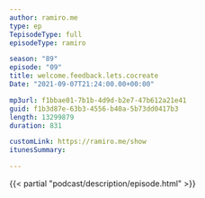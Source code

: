 ```yaml
---
author: ramiro.me
type: ep
TepisodeType: full
episodeType: ramiro

season: "89"
episode: "09"
title: welcome.feedback.lets.cocreate
Date: "2021-09-07T21:24:00.00+00:00"

mp3url: f1bbae01-7b1b-4d9d-b2e7-47b612a21e41
guid: f1b3d87e-63b3-4556-b40a-5b73dd0417b3
length: 13299879
duration: 831

customLink: https://ramiro.me/show
itunesSummary:

---
```

{{< partial "podcast/description/episode.html" >}}
